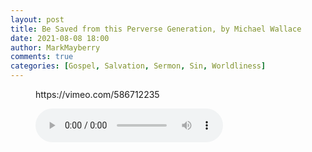 ```yaml
---
layout: post
title: Be Saved from this Perverse Generation, by Michael Wallace
date: 2021-08-08 18:00
author: MarkMayberry
comments: true
categories: [Gospel, Salvation, Sermon, Sin, Worldliness]
---
```

<!-- wp:embed {"url":"https://vimeo.com/586712235","type":"video","providerNameSlug":"vimeo","responsive":true,"className":"wp-embed-aspect-4-3 wp-has-aspect-ratio"} -->
<figure class="wp-block-embed is-type-video is-provider-vimeo wp-block-embed-vimeo wp-embed-aspect-4-3 wp-has-aspect-ratio"><div class="wp-block-embed__wrapper">
https://vimeo.com/586712235
</div></figure>
<!-- /wp:embed -->

<!-- wp:audio -->
<figure class="wp-block-audio"><audio controls src="https://markmayberry.net/wp-content/uploads/bible-study/2021-08-08-pm-MW-Be-Saved-from-this-Perverse-Generation.mp3"></audio></figure>
<!-- /wp:audio -->
